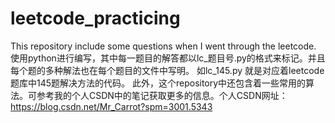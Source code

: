 # leetcode_practicing
This repository include some questions when I went through the leetcode.
使用python进行编写，其中每一题目的解答都以lc_题目号.py的格式来标记。并且每个题的多种解法也在每个题目的文件中写明。
如lc_145.py 就是对应着leetcode题库中145题解决方法的代码。
此外，这个repository中还包含着一些常用的算法。可参考我的个人CSDN中的笔记获取更多的信息。个人CSDN网址：https://blog.csdn.net/Mr_Carrot?spm=3001.5343
